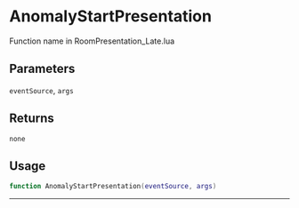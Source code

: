 # AnomalyStartPresentation
Function name in RoomPresentation_Late.lua
## Parameters
`eventSource`, `args`
## Returns
`none`
## Usage
```lua
function AnomalyStartPresentation(eventSource, args)
```
---
